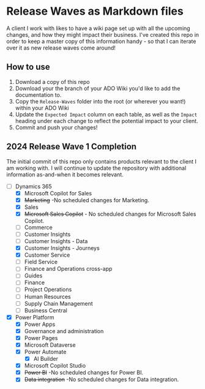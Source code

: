 # Release Waves as Markdown files

A client I work with likes to have a wiki page set up with all the upcoming changes, and how they might impact their business. I've created this repo in order to keep a master copy of this information handy - so that I can iterate over it as new release waves come around!

## How to use

1. Download a copy of this repo
2. Download your the branch of your ADO Wiki you'd like to add the documentation to.
3. Copy the `Release-Waves` folder into the root (or wherever you want!) within your ADO Wiki
4. Update the `Expected Impact` column on each table, as well as the `Impact` heading under each change to reflect the potential impact to your client.
5. Commit and push your changes!

## 2024 Release Wave 1 Completion

The initial commit of this repo only contains products relevant to the client I am working with. I will continue to update the repository with additional information as-and-when it becomes relevant.

- [ ] Dynamics 365
  - [x] Microsoft Copilot for Sales
  - [x] ~~Marketing~~ -No scheduled changes for Marketing.
  - [x] Sales
  - [x] ~~Microsoft Sales Copilot~~ - No scheduled changes for Microsoft Sales Copilot.
  - [ ] Commerce
  - [ ] Customer Insights
  - [ ] Customer Insights - Data
  - [x] Customer Insights - Journeys
  - [x] Customer Service
  - [ ] Field Service
  - [ ] Finance and Operations cross-app
  - [ ] Guides
  - [ ] Finance
  - [ ] Project Operations
  - [ ] Human Resources
  - [ ] Supply Chain Management
  - [ ] Business Central
- [x] Power Platform
  - [x] Power Apps
  - [x] Governance and administration
  - [x] Power Pages
  - [x] Microsoft Dataverse
  - [x] Power Automate
    - [x] AI Builder
  - [x] Microsoft Copilot Studio
  - [x] ~~Power BI~~ -No scheduled changes for Power BI.
  - [x] ~~Data integration~~  -No scheduled changes for Data integration.